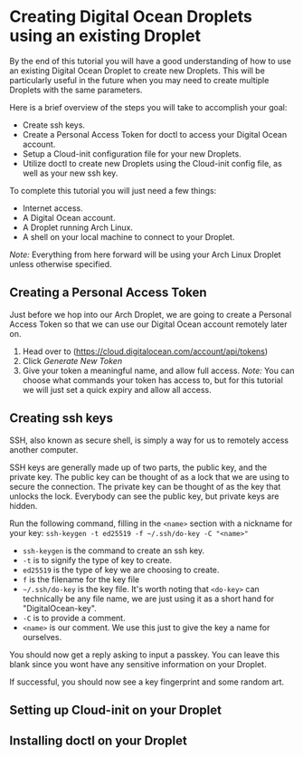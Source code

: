 # Creating Digital Ocean Droplets using an existing Droplet
By the end of this tutorial you will have a good understanding of how to use an existing Digital Ocean Droplet to create new Droplets. This will be particularly useful in the future when you may need to create multiple Droplets with the same parameters.

Here is a brief overview of the steps you will take to accomplish your goal:
- Create ssh keys.
- Create a Personal Access Token for doctl to access your Digital Ocean account.
- Setup a Cloud-init configuration file for your new Droplets.
- Utilize doctl to create new Droplets using the Cloud-init config file, as well as your new ssh key.

To complete this tutorial you will just need a few things:
- Internet access.
- A Digital Ocean account.
- A Droplet running Arch Linux.
- A shell on your local machine to connect to your Droplet.

*Note:* Everything from here forward will be using your Arch Linux Droplet unless otherwise specified.

## Creating a Personal Access Token
Just before we hop into our Arch Droplet, we are going to create a Personal Access Token so that we can use our Digital Ocean account remotely later on.

1. Head over to (https://cloud.digitalocean.com/account/api/tokens)
2. Click *Generate New Token*
3. Give your token a meaningful name, and allow full access.
*Note:* You can choose what commands your token has access to, but for this tutorial we will just set a quick expiry and allow all access.

## Creating ssh keys
SSH, also known as secure shell, is simply a way for us to remotely access another computer.

SSH keys are generally made up of two parts, the public key, and the private key. The public key can be thought of as a lock that we are using to secure the connection. The private key can be thought of as the key that unlocks the lock. Everybody can see the public key, but private keys are hidden.

Run the following command, filling in the `<name>` section with a nickname for your key:
`ssh-keygen -t ed25519 -f ~/.ssh/do-key -C "<name>"`

- `ssh-keygen` is the command to create an ssh key.
- `-t` is to signify the type of key to create.
- `ed25519` is the type of key we are choosing to create.
- `f` is the filename for the key file
- `~/.ssh/do-key` is the key file. It's worth noting that `<do-key>` can technically be any file name, we are just using it as a short hand for "DigitalOcean-key".
- `-C` is to provide a comment.
- `<name>` is our comment. We use this just to give the key a name for ourselves.

You should now get a reply asking to input a passkey. You can leave this blank since you wont have any sensitive information on your Droplet.

If successful, you should now see a key fingerprint and some random art.

## Setting up Cloud-init on your Droplet

## Installing doctl on your Droplet

## 